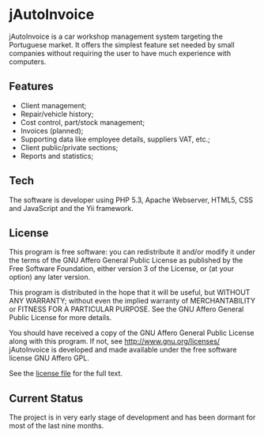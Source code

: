 # jAutoInvoice

jAutoInvoice is a car workshop management system targeting the Portuguese 
market. It offers the simplest feature set needed by small companies without 
requiring the user to have much experience with computers.

## Features

* Client management;
* Repair/vehicle  history;
* Cost control, part/stock management;
* Invoices (planned);
* Supporting data like employee details, suppliers VAT, etc.;
* Client public/private sections;
* Reports and statistics;

## Tech

The software is developer using PHP 5.3, Apache Webserver, HTML5, CSS and 
JavaScript and the Yii framework.

## License

This program is free software: you can redistribute it and/or modify
it under the terms of the GNU Affero General Public License as published by
the Free Software Foundation, either version 3 of the License, or
(at your option) any later version.

This program is distributed in the hope that it will be useful,
but WITHOUT ANY WARRANTY; without even the implied warranty of
MERCHANTABILITY or FITNESS FOR A PARTICULAR PURPOSE.  See the
GNU Affero General Public License for more details.

You should have received a copy of the GNU Affero General Public License
along with this program.  If not, see <http://www.gnu.org/licenses/>
jAutoInvoice is developed and made available under the free software license 
GNU Affero GPL.

See the [license file](LICENSE.md) for the full text.

## Current Status

The project is in very early stage of development and has been dormant for most 
of the last nine months.
